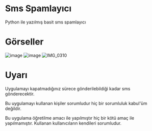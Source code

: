 # Sms Spamlayıcı
Python ile yazılmış basit sms spamlayıcı

# Görseller
![image](https://user-images.githubusercontent.com/73155590/211169354-c8a3103e-93f3-4d05-bbd2-5db27e69c358.png)
![image](https://media.discordapp.net/attachments/1061733323954737213/1064261168832729088/image.png)
![IMG_0310](https://user-images.githubusercontent.com/73155590/211169450-ac75265d-5c10-430f-9505-30dfda689b16.jpg)

# Uyarı
Uygulamayı kapatmadığınız sürece gönderilebildiği kadar sms gönderecektir.

Bu uygulamayı kullanan kişiler sorumludur hiç bir sorumluluk kabul'üm değildir.

Bu uygulama öğretilme amacı ile yapılmıştır hiç bir kötü amaç ile yapılmamıştır. Kullanan kullanıcıların kendileri sorumludur.
